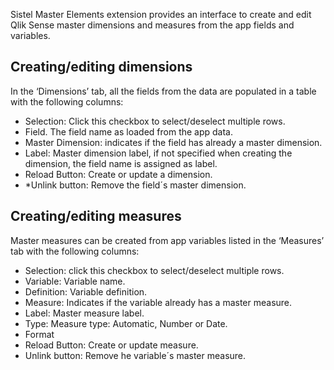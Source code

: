 Sistel Master Elements extension provides an interface to create and edit Qlik Sense master dimensions and measures from the app fields and variables.

## Creating/editing dimensions

In the ‘Dimensions’ tab, all the fields from the data are populated in a table with the following columns:

- Selection: Click this checkbox to select/deselect multiple rows.
- Field. The field name as loaded from the app data.
- Master Dimension: indicates if the field has already a master dimension.
- Label: Master dimension label, if not specified when creating the dimension, the field name is assigned as label.
- Reload Button: Create or update a dimension.
- *Unlink button: Remove the field´s master dimension.

## Creating/editing measures

Master measures can be created from app variables listed in the ‘Measures’ tab with the following columns:

- Selection: click this checkbox to select/deselect multiple rows.
- Variable: Variable name.
- Definition: Variable definition.
- Measure: Indicates if the variable already has a master measure.
- Label: Master measure label.
- Type: Measure type: Automatic, Number or Date.
- Format
- Reload Button: Create or update measure.
- Unlink button: Remove he variable´s master measure.
